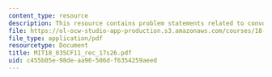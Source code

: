 ```yaml
---
content_type: resource
description: This resource contains problem statements related to convolution.
file: https://ol-ocw-studio-app-production.s3.amazonaws.com/courses/18-03sc-differential-equations-fall-2011/c455b05e98deaa96506df6354259aeed_MIT18_03SCF11_rec_17s26.pdf
file_type: application/pdf
resourcetype: Document
title: MIT18_03SCF11_rec_17s26.pdf
uid: c455b05e-98de-aa96-506d-f6354259aeed
---
```

